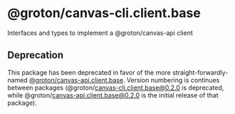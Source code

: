 # @groton/canvas-cli.client.base

Interfaces and types to implement a @groton/canvas-api client

## Deprecation

This package has been deprecated in favor of the more straight-forwardly-named [@groton/canvas-api.client.base](https://www.npmjs.com/package/@groton/canvas-api.client.base). Version numbering is continues between packages (@groton/canvas-cli.client.base@0.2.0 is deprecated, while @groton/canvas-api.client.base@0.2.0 is the initial release of that package).

